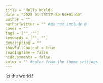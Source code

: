 ```yaml
---
title = "Hello World"
date = "2023-01-25T17:30:50+01:00"
author = ""
authorTwitter = "" #do not include @
cover = ""
tags = ["", ""]
keywords = ["", ""]
description = ""
showFullContent = true
readingTime = false
hideComments = false
color = "" #color from the theme settings
---
```


Ici the world !
